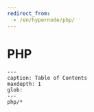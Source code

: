 ```yaml
---
redirect_from:
  - /en/hypernode/php/
---
```


# PHP

```{toctree}
---
caption: Table of Contents
maxdepth: 1
glob:
---
php/*
```
